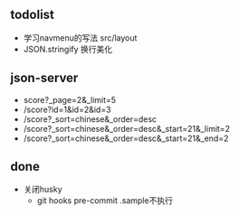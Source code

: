 ## todolist
+ 学习navmenu的写法 src/layout
+ JSON.stringify 换行美化




## json-server
+ score?_page=2&_limit=5
+ /score?id=1&id=2&id=3
+ /score?_sort=chinese&_order=desc
+ /score?_sort=chinese&_order=desc&_start=21&_limit=2
+ /score?_sort=chinese&_order=desc&_start=21&_end=2


## done
+ 关闭husky
  + git hooks  pre-commit  .sample不执行
